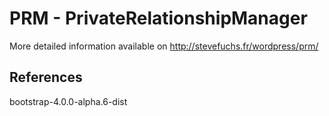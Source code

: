 PRM - PrivateRelationshipManager
================================

More detailed information available on http://stevefuchs.fr/wordpress/prm/

## References

bootstrap-4.0.0-alpha.6-dist
